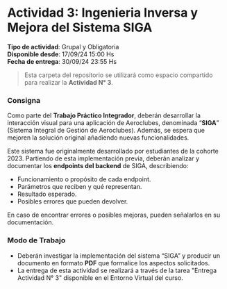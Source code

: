 # Actividad 3: Ingenieria Inversa y Mejora del Sistema SIGA

**Tipo de actividad**: Grupal y Obligatoria  
**Disponible desde**: 17/09/24 15:00 Hs  
**Fecha de entrega**: 30/09/24 23:55 Hs  

> Esta carpeta del repositorio se utilizará como espacio compartido para realizar la **Actividad N° 3**.

### Consigna
Como parte del **Trabajo Práctico Integrador**, deberán desarrollar la interacción visual para una aplicación de Aeroclubes, denominada “**SIGA**” (Sistema Integral de Gestión de Aeroclubes). Además, se espera que mejoren la solución original añadiendo nuevas funcionalidades. 

Este sistema fue originalmente desarrollado por estudiantes de la cohorte 2023. Partiendo de esta implementación previa, deberán analizar y documentar los **endpoints del backend** de SIGA, describiendo:

- Funcionamiento o propósito de cada endpoint.
- Parámetros que reciben y qué representan.
- Resultado esperado.
- Posibles errores que pueden devolver.

En caso de encontrar errores o posibles mejoras, pueden señalarlos en su documentación.

### Modo de Trabajo
- Deberán investigar la implementación del sistema “SIGA” y producir un documento en formato **PDF** que formalice los aspectos solicitados.
- La entrega de esta actividad se realizará a través de la tarea "Entrega Actividad N° 3" disponible en el Entorno Virtual del curso.
